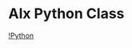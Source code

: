 # Alx Python Class

[!Python](https://encrypted-tbn0.gstatic.com/images?q=tbn:ANd9GcSMDlNVUzZC7RSwhUbxKsL6Pys4UI9aPUj5wQ&usqp=CAU)
